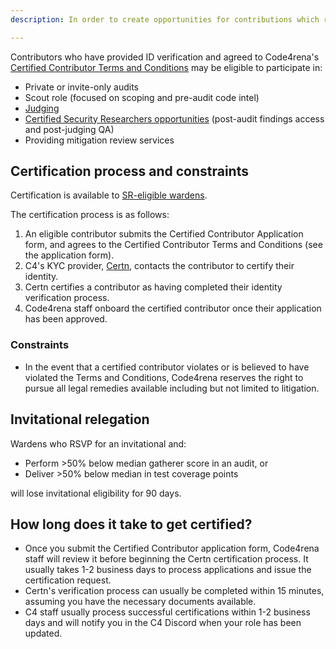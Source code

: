 ```yaml
---
description: In order to create opportunities for contributions which rely on establishment of trust, Code4rena allows community members to opt into certifying their identity and entering into a simple agreement.

---
```


Contributors who have provided ID verification and agreed to Code4rena's [Certified Contributor Terms and Conditions](https://code4rena.com/certified-contributor-terms-and-conditions) may be eligible to participate in:

- Private or invite-only audits
- Scout role (focused on scoping and pre-audit code intel)
- [Judging](/roles/judges/README.md)
- [Certified Security Researchers opportunities](sr-backstage-wardens.md) (post-audit findings access and post-judging QA)
- Providing mitigation review services

## Certification process and constraints

Certification is available to [SR-eligible wardens](/roles/certified-contributors/sr-backstage-wardens.md). 

The certification process is as follows:

1. An eligible contributor submits the Certified Contributor Application form, and agrees to the Certified Contributor Terms and Conditions (see the application form).
1. C4's KYC provider, [Certn](https://certn.co/), contacts the contributor to certify their identity.
1. Certn certifies a contributor as having completed their identity verification process.
1. Code4rena staff onboard the certified contributor once their application has been approved.

### Constraints

- In the event that a certified contributor violates or is believed to have violated the Terms and Conditions, Code4rena reserves the right to pursue all legal remedies available including but not limited to litigation.

## Invitational relegation

Wardens who RSVP for an invitational and:

- Perform >50% below median gatherer score in an audit, or
- Deliver >50% below median in test coverage points

will lose invitational eligibility for 90 days.

## How long does it take to get certified? 

- Once you submit the Certified Contributor application form, Code4rena staff will review it before beginning the Certn certification process. It usually takes 1-2 business days to process applications and issue the certification request. 
- Certn's verification process can usually be completed within 15 minutes, assuming you have the necessary documents available. 
- C4 staff usually process successful certifications within 1-2 business days and will notify you in the C4 Discord when your role has been updated.
